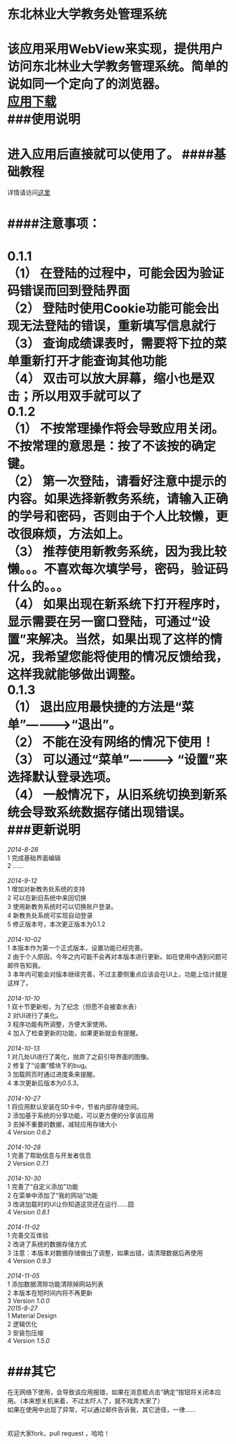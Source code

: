 ﻿东北林业大学教务处管理系统
==========================
该应用采用WebView来实现，提供用户访问东北林业大学教务管理系统。简单的说如同一个定向了的浏览器。<br/>
[应用下载](http://7q5dc0.com1.z0.glb.clouddn.com/jwcglxt_nefu_v.1.5.0.apk) <br/>
###使用说明
=====================

进入应用后直接就可以使用了。
####基础教程
=======================

详情请访问[这里](https://github.com/david-loman/WebAppliction/blob/master/%E5%B8%AE%E5%8A%A9%E6%96%87%E6%A1%A3.md)

####注意事项：
======================

**0.1.1**<br/>
（1） 在登陆的过程中，可能会因为验证码错误而回到登陆界面<br/>
（2） 登陆时使用Cookie功能可能会出现无法登陆的错误，重新填写信息就行<br/>
（3） 查询成绩课表时，需要将下拉的菜单重新打开才能查询其他功能<br/>
（4） 双击可以放大屏幕，缩小也是双击；所以用双手就可以了<br/>
**0.1.2**<br/>
（1） 不按常理操作将会导致应用关闭。不按常理的意思是：按了不该按的确定键。<br/>
（2） 第一次登陆，请看好注意中提示的内容。如果选择新教务系统，请输入正确的学号和密码，否则由于个人比较懒，更改很麻烦，方法如上。 <br/>
（3） 推荐使用新教务系统，因为我比较懒。。。不喜欢每次填学号，密码，验证码什么的。。。  <br/>
（4） 如果出现在新系统下打开程序时，显示需要在另一窗口登陆，可通过“设置”来解决。当然，如果出现了这样的情况，我希望您能将使用的情况反馈给我，这样我就能够做出调整。<br/>
**0.1.3**<br/>
（1） 退出应用最快捷的方法是“菜单”————>“退出”。<br/>
（2） 不能在没有网络的情况下使用！<br/>
（3） 可以通过“菜单”————> “设置”来选择默认登录选项。<br/>
（4） 一般情况下，从旧系统切换到新系统会导致系统数据存储出现错误。<br/>
###更新说明
=========================================================
*2014-8-28*<br/>
1 完成基础界面编辑<br/>
2 ……<br/>
<br/>
*2014-9-12*<br/>
1 增加对新教务处系统的支持<br/>
2 可以在新旧系统中来回切换<br/>
3 使用新教务系统时可以切换账户登录。<br/>
4 新教务处系统可实现自动登录<br/>
5 修正版本号，本次更正版本为0.1.2<br/>
<br/>
*2014-10-02* <br/>
1 本版本作为第一个正式版本，设置功能已经完善。<br/>
2 由于个人原因，今年之内可能不会再对本版本进行更新。如在使用中遇到问题可邮件告知我。<br/>
3 本年内可能会对版本继续完善，不过主要侧重点应该会在UI上，功能上估计就是这样了。<br/>
<br/>
*2014-10-10*<br/>
1 双十节更新啦，为了纪念（但愿不会被查水表）<br/>
2 对UI进行了美化。 <br/>
3 程序功能有所调整，方便大家使用。 <br/>
4 加入了检查更新的功能，如果更新就会有提醒。 <br/>
<br/>
*2014-10-13*<br/>
1 对几处UI进行了美化，抛弃了之前引导界面的图像。<br/>
2 修复了“设置”模块下的bug。<br/>
3 加载网页时通过进度条来提醒。<br/>
4 本次更新后版本为*0.5.3*。<br/>
<br/>
*2014-10-27*<br/>
1 将应用默认安装在SD卡中，节省内部存储空间。<br/>
2 添加基于系统的分享功能，可以更方便的分享该应用<br/>
3 去掉不重要的数据，减轻应用存储大小<br/>
4 Version *0.6.2*<br/>
<br/>
*2014-10-28*<br/>
1 完善了帮助信息与开发者信息 <br/>
2 Version *0.7.1*<br/>
<br/>
*2014-10-30*<br/>
1 完善了“自定义添加”功能<br/>
2 在菜单中添加了“我的网站”功能<br/>
3 改进加载时的UI让你知道这货还在运行……囧<br/>
4 Version *0.8.1*<br/>
<br/>
*2014-11-02*<br/>
1 完善交互体验<br/>
2 改进了系统的数据存储方式<br/>
3 注意：本版本对数据存储做出了调整，如果出错，请清理数据后再使用<br/>
4 Version *0.9.3*<br/>
<br/>
*2014-11-05*<br/>
1 添加数据清除功能清除掉网站列表<br/>
2 本版本在短时间内将不再更新<br/>
3 Version *1.0.0*<br/>
*2015-8-27*<br/>
1 Material Design<br/>
2 逻辑优化<br/>
3 安装包压缩<br/>
4 Version *1.5.0*<br/>


###其它
=============================================================  
在无网络下使用，会导致该应用报错，如果在消息框点击“确定”按钮将关闭本应用。（本来想关机来着，不过太吓人了，就不戏弄大家了）<br/>
如果在使用中出现了异常，可以通过邮件告诉我，其它途径，一律……<br/>
<br/>
<br/>
欢迎大家fork，pull request ，哈哈！<br/>
